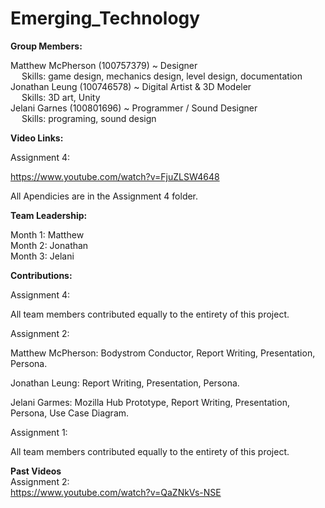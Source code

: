 # Emerging_Technology
**Group Members:**   
  
Matthew McPherson (100757379) ~ Designer  
&emsp; Skills: game design, mechanics design, level design, documentation  
Jonathan Leung (100746578) ~ Digital Artist & 3D Modeler  
&emsp; Skills: 3D art, Unity  
Jelani Garnes (100801696) ~ Programmer / Sound Designer  
&emsp; Skills:  programing, sound design  

**Video Links:**  

Assignment 4:  

https://www.youtube.com/watch?v=FjuZLSW4648  

All Apendicies are in the Assignment 4 folder.  

**Team Leadership:**  

Month 1: Matthew  
Month 2: Jonathan  
Month 3: Jelani  

**Contributions:**  

Assignment 4:  

All team members contributed equally to the entirety of this project.  

Assignment 2:  

Matthew McPherson: Bodystrom Conductor, Report Writing, Presentation, Persona.  

Jonathan Leung: Report Writing, Presentation, Persona.  

Jelani Garmes: Mozilla Hub Prototype, Report Writing, Presentation, Persona, Use Case Diagram.  

Assignment 1:  

All team members contributed equally to the entirety of this project.  

**Past Videos**  
Assignment 2:  
https://www.youtube.com/watch?v=QaZNkVs-NSE  
